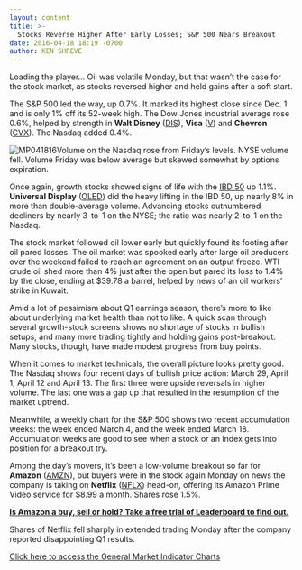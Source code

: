 ```yaml
---
layout: content
title: >-
  Stocks Reverse Higher After Early Losses; S&P 500 Nears Breakout
date: 2016-04-18 18:19 -0700
author: KEN SHREVE
---
```






Loading the player...
Oil was volatile Monday, but that wasn’t the case for the stock market, as stocks reversed higher and held gains after a soft start.


The S&P 500 led the way, up 0.7%. It marked its highest close since Dec. 1 and is only 1% off its 52-week high. The Dow Jones industrial average rose 0.6%, helped by strength in **Walt Disney** ([DIS](https://research.investors.com/quote.aspx?symbol=DIS)), **Visa** ([V](https://research.investors.com/quote.aspx?symbol=V)) and **Chevron** ([CVX](https://research.investors.com/quote.aspx?symbol=CVX)). The Nasdaq added 0.4%.


![MP041816](https://www.investors.com/wp-content/uploads/2016/04/MP041816-1-177x300.jpg)Volume on the Nasdaq rose from Friday’s levels. NYSE volume fell. Volume Friday was below average but skewed somewhat by options expiration.


Once again, growth stocks showed signs of life with the [IBD 50](https://www.investors.com/stock-lists/ibd-50/ibd-50-performance/) up 1.1%. **Universal Display** ([OLED](https://research.investors.com/quote.aspx?symbol=OLED)) did the heavy lifting in the IBD 50, up nearly 8% in more than double-average volume. Advancing stocks outnumbered decliners by nearly 3-to-1 on the NYSE; the ratio was nearly 2-to-1 on the Nasdaq.


The stock market followed oil lower early but quickly found its footing after oil pared losses. The oil market was spooked early after large oil producers over the weekend failed to reach an agreement on an output freeze. WTI crude oil shed more than 4% just after the open but pared its loss to 1.4% by the close, ending at $39.78 a barrel, helped by news of an oil workers’ strike in Kuwait.


Amid a lot of pessimism about Q1 earnings season, there’s more to like about underlying market health than not to like. A quick scan through several growth-stock screens shows no shortage of stocks in bullish setups, and many more trading tightly and holding gains post-breakout. Many stocks, though, have made modest progress from buy points.


When it comes to market technicals, the overall picture looks pretty good. The Nasdaq shows four recent days of bullish price action: March 29, April 1, April 12 and April 13. The first three were upside reversals in higher volume. The last one was a gap up that resulted in the resumption of the market uptrend.


Meanwhile, a weekly chart for the S&P 500 shows two recent accumulation weeks: the week ended March 4, and the week ended March 18. Accumulation weeks are good to see when a stock or an index gets into position for a breakout try.


Among the day’s movers, it’s been a low-volume breakout so far for **Amazon** ([AMZN](https://research.investors.com/quote.aspx?symbol=AMZN)), but buyers were in the stock again Monday on news the company is taking on **Netflix** ([NFLX](https://research.investors.com/quote.aspx?symbol=NFLX)) head-on, offering its Amazon Prime Video service for $8.99 a month. Shares rose 1.5%.


**[Is Amazon a buy, sell or hold? Take a free trial of Leaderboard to find out.](http://leaderboard.investors.com/leaderboard/leaders/default.aspx)**


Shares of Netflix fell sharply in extended trading Monday after the company reported disappointing Q1 results.


[Click here to access the General Market Indicator Charts](https://www.investors.com/wp-content/uploads/2016/04/GMI041916.pdf)




